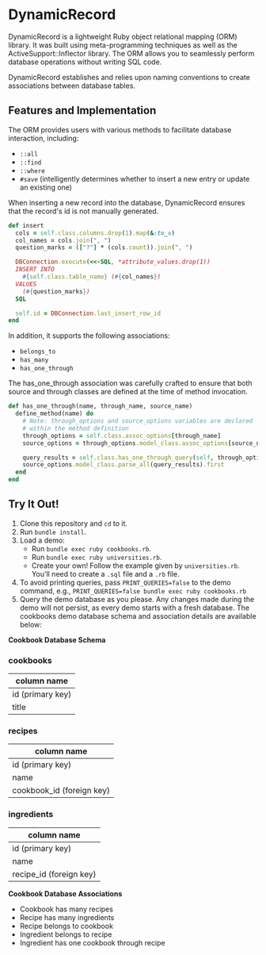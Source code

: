 # DynamicRecord

DynamicRecord is a lightweight Ruby object relational mapping (ORM) library. It was built using meta-programming techniques as well as the ActiveSupport::Inflector library. The ORM allows you to seamlessly perform database operations without writing SQL code.

DynamicRecord establishes and relies upon naming conventions to create associations between database tables.

## Features and Implementation
The ORM provides users with various methods to facilitate database interaction, including:
- `::all`
- `::find`
- `::where`
- `#save` (intelligently determines whether to insert a new entry or update an existing one)

When inserting a new record into the database, DynamicRecord ensures that the record's id is not manually generated.

``` ruby
def insert
  cols = self.class.columns.drop(1).map(&:to_s)
  col_names = cols.join(", ")
  question_marks = (["?"] * (cols.count)).join(", ")

  DBConnection.execute(<<-SQL, *attribute_values.drop(1))
  INSERT INTO
    #{self.class.table_name} (#{col_names})
  VALUES
    (#{question_marks})
  SQL

  self.id = DBConnection.last_insert_row_id
end
```

In addition, it supports the following associations:
- `belongs_to`
- `has_many`
- `has_one_through`

The has_one_through association was carefully crafted to ensure that both source and through classes are defined at the time of method invocation.

``` ruby
def has_one_through(name, through_name, source_name)
  define_method(name) do
    # Note: through_options and source_options variables are declared
    # within the method definition
    through_options = self.class.assoc_options[through_name]
    source_options = through_options.model_class.assoc_options[source_name]

    query_results = self.class.has_one_through_query(self, through_options, source_options)
    source_options.model_class.parse_all(query_results).first
  end
end
```

## Try It Out!

1. Clone this repository and `cd` to it.
1. Run `bundle install`.
1. Load a demo:
    - Run `bundle exec ruby cookbooks.rb`.
    - Run `bundle exec ruby universities.rb`.
    - Create your own! Follow the example given by `universities.rb`. You'll need to create a `.sql` file and a `.rb` file.
1. To avoid printing queries, pass `PRINT_QUERIES=false` to the demo command, e.g., `PRINT_QUERIES=false bundle exec ruby cookbooks.rb`
1. Query the demo database as you please. Any changes made during the demo will not persist, as every demo starts with a fresh database. The cookbooks demo database schema and association details are available below:

**Cookbook Database Schema**

### cookbooks

| column name |
|-------------|
|id (primary key)|
|title|

### recipes

| column name |
|-------------|
|id (primary key)|
|name|
|cookbook_id (foreign key)|

### ingredients

| column name |
|-------------|
|id (primary key)|
|name|
|recipe_id (foreign key)|

**Cookbook Database Associations**

- Cookbook has many recipes
- Recipe has many ingredients
- Recipe belongs to cookbook
- Ingredient belongs to recipe
- Ingredient has one cookbook through recipe
